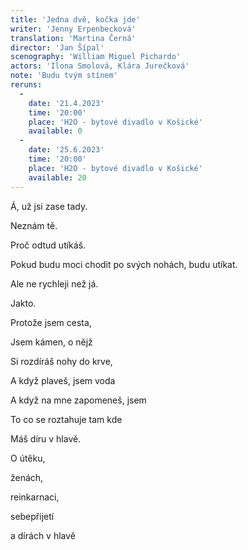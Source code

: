 ```yaml
---
title: 'Jedna dvě, kočka jde'
writer: 'Jenny Erpenbecková'
translation: 'Martina Černá'
director: 'Jan Šípal'
scenography: 'William Miguel Pichardo'
actors: 'Ilona Smolová, Klára Jurečková'
note: 'Budu tvým stínem'
reruns:
  -  
    date: '21.4.2023'
    time: '20:00'
    place: 'H2O - bytové divadlo v Košické'
    available: 0
  -  
    date: '25.6.2023'
    time: '20:00'
    place: 'H2O - bytové divadlo v Košické'
    available: 20
---
```

<p>
Á, už jsi zase tady.
</p>
<p>
Neznám tě.
</p>
<p>
Proč odtud utíkáš.
</p>
Pokud budu moci chodit po svých nohách, budu utíkat.  
<p>
Ale ne rychleji než já.
</p>
Jakto.
<p>
Protože jsem cesta,
</p>
Jsem kámen, o nějž

Si rozdíráš nohy do krve,

A když plaveš, jsem voda

A když na mne zapomeneš, jsem

To co se roztahuje tam kde

Máš díru v hlavě.



O útěku,

ženách,

reinkarnaci,

sebepřijetí

a dírách v hlavě
